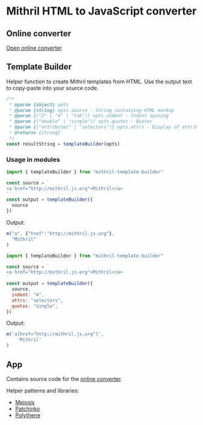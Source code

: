 # Mithril HTML to JavaScript converter

## Online converter

[Open online converter](http://arthurclemens.github.io/mithril-template-converter/index.html)


## Template Builder

Helper function to create Mithril templates from HTML. Use the output text to copy-paste into your source code.


```javascript
/**
 * @param {object} opts 
 * @param {string} opts.source - String containing HTML markup
 * @param {("2" | "4" | "tab")} opts.indent - Indent spacing
 * @param {("double" | "single")} opts.quotes - Quotes
 * @param {("attributes" | "selectors")} opts.attrs - Display of attributes
 * @returns {string}
 */
const resultString = templateBuilder(opts)
```

### Usage in modules

```javascript
import { templateBuilder } from "mithril-template-builder"

const source = `
<a href="http://mithril.js.org">Mithril</a>
`
const output = templateBuilder({
  source
})
```

Output:
```javascript
m("a", {"href":"http://mithril.js.org"}, 
  "Mithril"
)
```

```javascript
import { templateBuilder } from "mithril-template-builder"

const source = `
<a href="http://mithril.js.org">Mithril</a>
`
const output = templateBuilder({
  source,
  indent: "4",
  attrs: "selectors",
  quotes: "single",
})
```

Output:

```javascript
m('a[href="http://mithril.js.org"]', 
    'Mithril'
)
```



## App

Contains source code for the [online converter](http://arthurclemens.github.io/mithril-template-converter/index.html).

Helper patterns and libraries:
* [Meiosis](http://meiosis.js.org)
* [Patchinko](https://github.com/barneycarroll/patchinko)
* [Polythene](http://polythene.js.org)

